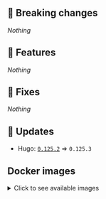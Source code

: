 ## :loudspeaker: Breaking changes

*Nothing*


## :tada: Features

*Nothing*


## :bug: Fixes

*Nothing*


## :heartbeat: Updates

* Hugo: [`0.125.2`](https://github.com/floryn90/docker-hugo/releases/tag/0.125.2) => `0.125.3`


## Docker images

<details>
<summary>Click to see available images</summary>

This release is available from Docker Hub as project `floryn90/hugo` with the following tags:

| Alias tags                   | Version specific tags                      |
| ---------------------------- | ------------------------------------------ |
| `busybox`, `latest`          | `0.125.3-busybox`, `0.125.3`                     |
| `busybox-ci`, `ci`           | `0.125.3-busybox-ci`, `0.125.3-ci`               |
| `busybox-onbuild`, `onbuild` | `0.125.3-busybox-onbuild`, `0.125.3-onbuild`     |
| `alpine`                     | `0.125.3-alpine`                              |
| `alpine-ci`                  | `0.125.3-alpine-ci`                           |
| `alpine-onbuild`             | `0.125.3-alpine-onbuild`                      |
| `asciidoctor`                | `0.125.3-asciidoctor`                         |
| `asciidoctor-ci`             | `0.125.3-asciidoctor-ci`                      |
| `asciidoctor-onbuild`        | `0.125.3-asciidoctor-onbuild`                 |
| `pandoc`                     | `0.125.3-pandoc`                              |
| `pandoc-ci`                  | `0.125.3-pandoc-ci`                           |
| `pandoc-onbuild`             | `0.125.3-pandoc-onbuild`                      |
| `ext-alpine`                 | `0.125.3-ext-alpine`                          |
| `ext-alpine-ci`              | `0.125.3-ext-alpine-ci`                       |
| `ext-alpine-onbuild`         | `0.125.3-ext-alpine-onbuild`                  |
| `ext-asciidoctor`            | `0.125.3-ext-asciidoctor`                     |
| `ext-asciidoctor-ci`         | `0.125.3-ext-asciidoctor-ci`                  |
| `ext-asciidoctor-onbuild`    | `0.125.3-ext-asciidoctor-onbuild`             |
| `ext-pandoc`                 | `0.125.3-ext-pandoc`                          |
| `ext-pandoc-ci`              | `0.125.3-ext-pandoc-ci`                       |
| `ext-pandoc-onbuild`         | `0.125.3-ext-pandoc-onbuild`                  |
| `debian`                     | `0.125.3-debian`                              |
| `debian-ci`                  | `0.125.3-debian-ci`                           |
| `debian-onbuild`             | `0.125.3-debian-onbuild`                      |
| `ext-debian`, `ext`, `latest-ext` | `0.125.3-ext-debian`, `0.125.3-ext`         |
| `ext-debian-ci`, `ext-ci`    | `0.125.3-ext-debian-ci`, `0.125.3-ext-ci`        |
| `ext-debian-onbuild`, `ext-onbuild` | `0.125.3-ext-debian-onbuild`, `0.125.3-ext-onbuild` |
| `ubuntu`                     | `0.125.3-ubuntu`                            |
| `ubuntu-ci`                  | `0.125.3-ubuntu-ci`                         |
| `ubuntu-onbuild`             | `0.125.3-ubuntu-onbuild`                    |
| `ext-ubuntu`                 | `0.125.3-ext-ubuntu`                        |
| `ext-ubuntu-ci`              | `0.125.3-ext-ubuntu-ci`                     |
| `ext-ubuntu-onbuild`         | `0.125.3-ext-ubuntu-onbuild`                |
</details>